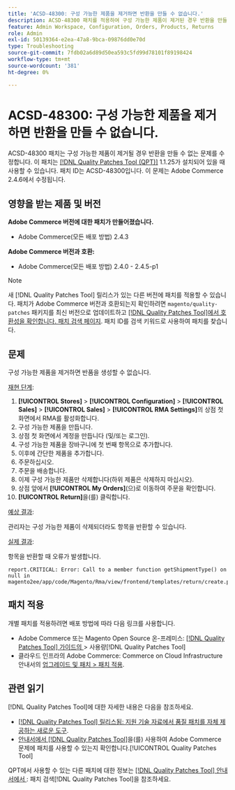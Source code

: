 ```yaml
---
title: 'ACSD-48300: 구성 가능한 제품을 제거하면 반환을 만들 수 없습니다.'
description: ACSD-48300 패치를 적용하여 구성 가능한 제품이 제거된 경우 반환을 만들 수 없는 Adobe Commerce 문제를 해결합니다.
feature: Admin Workspace, Configuration, Orders, Products, Returns
role: Admin
exl-id: 50139364-e2ea-47a8-9bca-09876dd0e70d
type: Troubleshooting
source-git-commit: 7fdb02a6d89d50ea593c5fd99d78101f89198424
workflow-type: tm+mt
source-wordcount: '381'
ht-degree: 0%

---
```


# ACSD-48300: 구성 가능한 제품을 제거하면 반환을 만들 수 없습니다.

ACSD-48300 패치는 구성 가능한 제품이 제거될 경우 반환을 만들 수 없는 문제를 수정합니다. 이 패치는 [[!DNL Quality Patches Tool (QPT)]](https://experienceleague.adobe.com/en/docs/commerce-operations/tools/quality-patches-tool/quality-patches-tool-to-self-serve-quality-patches) 1.1.25가 설치되어 있을 때 사용할 수 있습니다. 패치 ID는 ACSD-48300입니다. 이 문제는 Adobe Commerce 2.4.6에서 수정됩니다.

## 영향을 받는 제품 및 버전

**Adobe Commerce 버전에 대한 패치가 만들어졌습니다.**

* Adobe Commerce(모든 배포 방법) 2.4.3

**Adobe Commerce 버전과 호환:**

* Adobe Commerce(모든 배포 방법) 2.4.0 - 2.4.5-p1

>[!NOTE]
>
>새 [!DNL Quality Patches Tool] 릴리스가 있는 다른 버전에 패치를 적용할 수 있습니다. 패치가 Adobe Commerce 버전과 호환되는지 확인하려면 `magento/quality-patches` 패키지를 최신 버전으로 업데이트하고 [[!DNL Quality Patches Tool]에서 호환성을 확인합니다. 패치 검색 페이지](https://experienceleague.adobe.com/tools/commerce-quality-patches/index.html). 패치 ID를 검색 키워드로 사용하여 패치를 찾습니다.

## 문제

구성 가능한 제품을 제거하면 반품을 생성할 수 없습니다.

<u>재현 단계</u>:

1. **[!UICONTROL Stores]** > **[!UICONTROL Configuration]** > **[!UICONTROL Sales]** > **[!UICONTROL Sales]** > **[!UICONTROL RMA Settings]**&#x200B;의 상점 첫 화면에서 RMA를 활성화합니다.
1. 구성 가능한 제품을 만듭니다.
1. 상점 첫 화면에서 계정을 만듭니다 (및/또는 로그인).
1. 구성 가능한 제품을 장바구니에 첫 번째 항목으로 추가합니다.
1. 이후에 간단한 제품을 추가합니다.
1. 주문하십시오.
1. 주문을 배송합니다.
1. 이제 구성 가능한 제품만 삭제합니다(하위 제품은 삭제하지 마십시오).
1. 상점 앞에서 **[!UICONTROL My Orders]**(으)로 이동하여 주문을 확인합니다.
1. **[!UICONTROL Return]**&#x200B;을(를) 클릭합니다.

<u>예상 결과</u>:

관리자는 구성 가능한 제품이 삭제되더라도 항목을 반환할 수 있습니다.

<u>실제 결과</u>:

항목을 반환할 때 오류가 발생합니다.

```
report.CRITICAL: Error: Call to a member function getShipmentType() on null in magento2ee/app/code/Magento/Rma/view/frontend/templates/return/create.phtml:52
```

## 패치 적용

개별 패치를 적용하려면 배포 방법에 따라 다음 링크를 사용합니다.

* Adobe Commerce 또는 Magento Open Source 온-프레미스: [[!DNL Quality Patches Tool]  가이드의 ](/help/tools/quality-patches-tool/usage.md)> 사용량[!DNL Quality Patches Tool]
* 클라우드 인프라의 Adobe Commerce: Commerce on Cloud Infrastructure 안내서의 [업그레이드 및 패치 > 패치 적용](https://experienceleague.adobe.com/docs/commerce-cloud-service/user-guide/develop/upgrade/apply-patches.html).

## 관련 읽기

[!DNL Quality Patches Tool]에 대한 자세한 내용은 다음을 참조하세요.

* [[!DNL Quality Patches Tool] 릴리스됨: 지원 기술 자료에서 품질 패치를 자체 제공하는 새로운 도구](https://experienceleague.adobe.com/en/docs/commerce-operations/tools/quality-patches-tool/quality-patches-tool-to-self-serve-quality-patches).
* [ 안내서에서  [!DNL Quality Patches Tool]](/help/tools/quality-patches-tool/patches-available-in-qpt/check-patch-for-magento-issue-with-magento-quality-patches.md)을(를) 사용하여 Adobe Commerce 문제에 패치를 사용할 수 있는지 확인합니다.[!UICONTROL Quality Patches Tool]


QPT에서 사용할 수 있는 다른 패치에 대한 정보는 [[!DNL Quality Patches Tool] 안내서에서 ](https://experienceleague.adobe.com/tools/commerce-quality-patches/index.html): 패치 검색[!DNL Quality Patches Tool]을 참조하세요.
